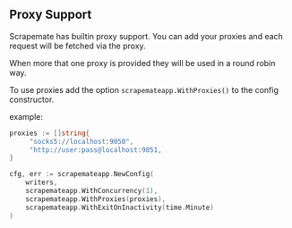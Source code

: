 ## Proxy Support

Scrapemate has builtin proxy support. 
You can add your proxies and each request will be fetched via the proxy.

When more that one proxy is provided they will be used in a round robin way.

To use proxies add the option `scrapemateapp.WithProxies()` to the config constructor.

example:

```go
proxies := []string{
	 "socks5://localhost:9050",
	 "http://user:pass@localhost:9051,
}

cfg, err := scrapemateapp.NewConfig(
	writers,
	scrapemateapp.WithConcurrency(1),
	scrapemateapp.WithProxies(proxies),
	scrapemateapp.WithExitOnInactivity(time.Minute)
)
```
